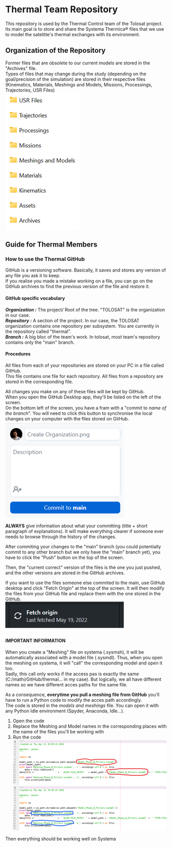 # Thermal Team Repository

This repository is used by the Thermal Control team of the Tolosat project.  
Its main goal is to store and share the Systema Thermica® files that we use to model the satelitte's thermal exchanges with its environment. 

## Organization of the Repository

Former files that are obsolete to our current models are stored in the "Archives" file.  
Types of files that may change during the study (depending on the goal/precision of the simulation) are stored in their respective files (Kinematics, Materials, Meshings and Models, Missions, Processings, Trajectories, USR Files)  
![Repository's organization](/Assets/Images/Organization.png)

## Guide for Thermal Members
### How to use the Thermal GitHub

GitHub is a versioning software. Basically, it saves and stores any version of any file you ask it to keep.  
If you realise you made a mistake working on a file, you can go on the GitHub archives to find the previous version of the file and restore it.  

#### GitHub specific vocabulary

***Organization :*** The project/ Root of the tree. "TOLOSAT" is the organization in our case.  
***Repository :*** A section of the project. In our case, the TOLOSAT organization contains one repository per subsystem. You are currently in the repository called "thermal".  
***Branch :*** A big bloc of the team's work. In tolosat, most team's repository contains only the "main" branch.  

#### Procedures

All files from each of your repositories are stored on your PC in a file called GitHub.  
This file contains one file for each repository.
All files from a repository are stored in the corresponding file.  

All changes you make on any of these files will be kept by GitHub.  
When you open the GitHub Desktop app, they'll be listed on the left of the screen.  
On the bottom left of the screen, you have a fram with a "commit to *name of the branch*". You will need to click this button to synchronise the local changes on your computer with the files stored on GitHub.  
![Commit to Main](/Assets/Images/Commit.png)

**ALWAYS** give information about what your committing (title + short paragraph of explanations). It will make everything clearer if someone ever needs to browse through the history of the changes.

After commiting your changes to the "main" branch (you could potentially commit to any other branch but we only have the "main" branch yet), you have to click the "Push" button on the top of the screen.  

Then, the "current correct" version of the files is the one you just pushed, and the other versions are stored in the GitHub archives.

If you want to use the files someone else commited to the main, use GitHub desktop and click "Fetch Origin" at the top of the screen. It will then modify the files from your GitHub file and replace them with the one stored in the GitHub.  
![Fetching Origin](/Assets/Images/Fetch.png)

#### IMPORTANT INFORMATION

When you create a "Meshing" file on systema (.sysmsh), it will be automatically associated with a model file (.sysmdl). Thus, when you open the meshing on systema, it will "call" the corresponding model and open it too.  
Sadly, this call only works if the access pas is exactly the same (C:/mathi/GitHub/thermal... in my case). But logically, we all have different names so we have different acces paths for the same file.  

As a consequence, **everytime you pull a meshing file from GitHub** you'll have to run a Python code to modify the acces path accordingly.  
The code is stored in the *models and meshings* file. You can open it with any Python Idle environment (Spyder, Anaconda, Idle...).  

1. Open the code
2. Replace the Meshing and Model names in the corresponding places with the name of the files you'll be working with
3. Run the code
![Replacing model name](/Assets/Images/Model.png)
![Replacing meshing name](/Assets/Images/Meshing.png)

Then everything should be working well on Systema
